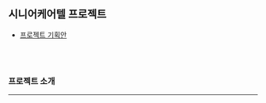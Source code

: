 ## 시니어케어텔 프로젝트

+ [프로젝트 기획안](https://drive.google.com/file/d/1DNfA_RPYD7U6rMppsUeNZtYFad58hko9/view?usp=sharing)
<br/>
<br/>



### 프로젝트 소개
-----


